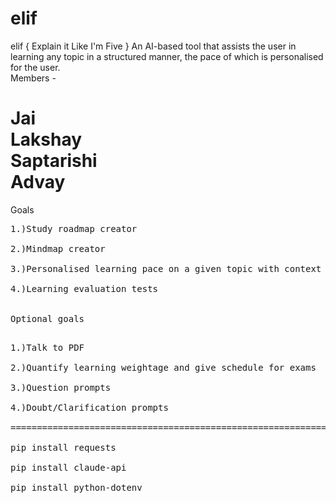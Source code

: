 # elif
elif { Explain it Like I'm Five } An AI-based tool that assists the user in learning any topic in a structured manner, the pace of which is personalised for the user. <br />
Members - <br />

Jai <br />
Lakshay <br />
Saptarishi <br />
Advay <br />
===========================================================================
Goals <br />
<pre>1.)Study roadmap creator <br />
2.)Mindmap creator <br />
3.)Personalised learning pace on a given topic with context (3 levels) <br />
4.)Learning evaluation tests <br />

Optional goals <br />
<pre>1.)Talk to PDF <br />
2.)Quantify learning weightage and give schedule for exams <br />
3.)Question prompts <br />
4.)Doubt/Clarification prompts <br />
========================================================================== Run the following commands before program execution -<br />
pip install requests <br />
pip install claude-api <br />
pip install python-dotenv <br />
